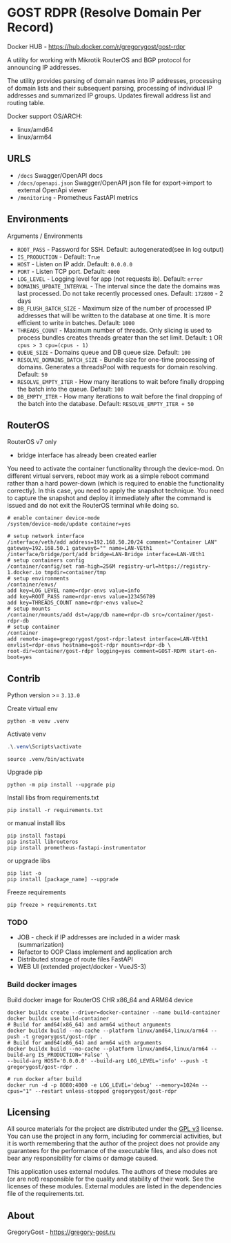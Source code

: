 # GOST RDPR (Resolve Domain Per Record)

Docker HUB - <https://hub.docker.com/r/gregorygost/gost-rdpr>

A utility for working with Mikrotik RouterOS and BGP protocol for announcing IP addresses.

The utility provides parsing of domain names into IP addresses, processing of domain lists and their subsequent parsing,
processing of individual IP addresses and summarized IP groups. Updates firewall address list and routing table.

Docker support OS/ARCH:

- linux/amd64
- linux/arm64

## URLS

- `/docs` Swagger/OpenAPI docs
- `/docs/openapi.json` Swagger/OpenAPI json file for export->import to external OpenApi viewer
- `/monitoring` - Prometheus FastAPI metrics

## Environments

Arguments / Environments

- `ROOT_PASS` - Password for SSH. Default: autogenerated(see in log output)
- `IS_PRODUCTION` - Default: `True`
- `HOST` - Listen on IP addr. Default: `0.0.0.0`
- `PORT` - Listen TCP port. Default: `4000`
- `LOG_LEVEL` - Logging level for app (not requests ib). Default: `error`
- `DOMAINS_UPDATE_INTERVAL` - The interval since the date the domains was last processed. Do not take recently processed
  ones. Default: `172800` - 2 days
- `DB_FLUSH_BATCH_SIZE` - Maximum size of the number of processed IP addresses that will be written to the database at
  one time. It is more efficient to write in batches. Default: `1000`
- `THREADS_COUNT` - Maximum number of threads. Only slicing is used to process bundles creates threads greater than the
  set limit. Default: `1` OR `cpus > 3 cpu=(cpus - 1)`
- `QUEUE_SIZE` - Domains queue and DB queue size. Default: `100`
- `RESOLVE_DOMAINS_BATCH_SIZE` - Bundle size for one-time processing of domains. Generates a threadsPool with requests
  for domain resolving. Default: `50`
- `RESOLVE_EMPTY_ITER` - How many iterations to wait before finally dropping the batch into the queue. Default: `100`
- `DB_EMPTY_ITER` - How many iterations to wait before the final dropping of the batch into the database. Default:
  `RESOLVE_EMPTY_ITER + 50`

## RouterOS

RouterOS v7 only

- bridge interface has already been created earlier

You need to activate the container functionality through the device-mod. On different virtual servers, reboot may work
as a simple reboot command rather than a hard power-down (which is required to enable the functionality correctly). In
this case, you need to apply the snapshot technique. You need to capture the snapshot and deploy it immediately after
the command is issued and do not exit the RouterOS terminal while doing so.

```shell
# enable container device-mode
/system/device-mode/update container=yes
```

```shell
# setup network interface
/interface/veth/add address=192.168.50.20/24 comment="Container LAN" gateway=192.168.50.1 gateway6="" name=LAN-VEth1
/interface/bridge/port/add bridge=LAN-Bridge interface=LAN-VEth1
# setup containers config
/container/config/set ram-high=256M registry-url=https://registry-1.docker.io tmpdir=container/tmp
# setup environments
/container/envs/
add key=LOG_LEVEL name=rdpr-envs value=info
add key=ROOT_PASS name=rdpr-envs value=123456789
add key=THREADS_COUNT name=rdpr-envs value=2
# setup mounts
/container/mounts/add dst=/app/db name=rdpr-db src=/container/gost-rdpr-db
# setup container
/container
add remote-image=gregorygost/gost-rdpr:latest interface=LAN-VEth1 envlist=rdpr-envs hostname=gost-rdpr mounts=rdpr-db \
root-dir=container/gost-rdpr logging=yes comment=GOST-RDPR start-on-boot=yes
```

## Contrib

Python version >= `3.13.0`

Create virtual env

```shell
python -m venv .venv
```

Activate venv

```powershell
.\.venv\Scripts\activate
```

```shell
source .venv/bin/activate
```

Upgrade pip

```shell
python -m pip install --upgrade pip
```

Install libs from requirements.txt

```shell
pip install -r requirements.txt
```

or manual install libs

```shell
pip install fastapi
pip install librouteros
pip install prometheus-fastapi-instrumentator
```

or upgrade libs

```shell
pip list -o
pip install [package_name] --upgrade
```

Freeze requirements

```shell
pip freeze > requirements.txt
```

### TODO

- JOB - check if IP addresses are included in a wider mask (summarization)
- Refactor to OOP Class implement and application arch
- Distributed storage of route files FastAPI
- WEB UI (extended project/docker - VueJS-3)

### Build docker images

Build docker image for RouterOS CHR x86_64 and ARM64 device

```shell
docker buildx create --driver=docker-container --name build-container
docker buildx use build-container
# Build for amd64(x86_64) and arm64 without arguments
docker buildx build --no-cache --platform linux/amd64,linux/arm64 --push -t gregorygost/gost-rdpr .
# Build for amd64(x86_64) and arm64 with arguments
docker buildx build --no-cache --platform linux/amd64,linux/arm64 --build-arg IS_PRODUCTION='False' \
--build-arg HOST='0.0.0.0' --build-arg LOG_LEVEL='info' --push -t gregorygost/gost-rdpr .
```

```shell
# run docker after build
docker run -d -p 8080:4000 -e LOG_LEVEL='debug' --memory=1024m --cpus="1" --restart unless-stopped gregorygost/gost-rdpr
```

## Licensing

All source materials for the project are distributed under the [GPL v3](./LICENSE "License Description") license. You
can use the project in any form, including for commercial activities, but it is worth remembering that the author of the
project does not provide any guarantees for the performance of the executable files, and also does not bear any
responsibility for claims or damage caused.

This application uses external modules. The authors of these modules are (or are not) responsible for the quality and
stability of their work. See the licenses of these modules. External modules are listed in the dependencies file of the
requirements.txt.

## About

GregoryGost - <https://gregory-gost.ru>
